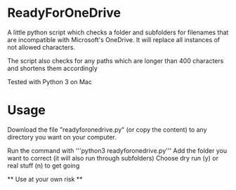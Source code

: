 # ReadyForOneDrive

A little python script which checks a folder and subfolders for filenames that are incompatible with Microsoft's OneDrive. It will replace all instances of not allowed characters.

The script also checks for any paths which are longer than 400 characters and shortens them accordingly

Tested with Python 3 on Mac

# Usage

Download the file "readyforonedrive.py" (or copy the content) to any directory you want on your computer.

Run the command with '''python3 readyforonedrive.py'''
Add the folder you want to correct (it will also run through subfolders)
Choose dry run (y) or real stuff (n) to get going

** Use at your own risk **
